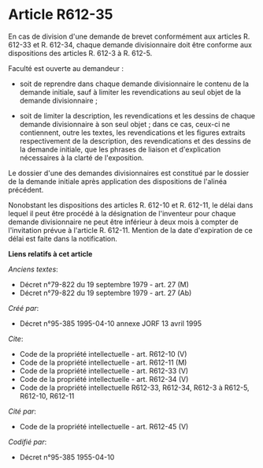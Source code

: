 # Article R612-35

En cas de division d'une demande de brevet conformément aux articles R. 612-33 et R. 612-34, chaque demande divisionnaire
doit être conforme aux dispositions des articles R. 612-3 à R. 612-5.

Faculté est ouverte au demandeur :

- soit de reprendre dans chaque demande divisionnaire le contenu de la demande initiale, sauf à limiter les revendications au
seul objet de la demande divisionnaire ;

- soit de limiter la description, les revendications et les dessins de chaque demande divisionnaire à son seul objet ; dans
ce cas, ceux-ci ne contiennent, outre les textes, les revendications et les figures extraits respectivement de la
description, des revendications et des dessins de la demande initiale, que les phrases de liaison et d'explication
nécessaires à la clarté de l'exposition.

Le dossier d'une des demandes divisionnaires est constitué par le dossier de la demande initiale après application des
dispositions de l'alinéa précédent.

Nonobstant les dispositions des articles R. 612-10 et R. 612-11, le délai dans lequel il peut être procédé à la désignation
de l'inventeur pour chaque demande divisionnaire ne peut être inférieur à deux mois à compter de l'invitation prévue à
l'article R. 612-11. Mention de la date d'expiration de ce délai est faite dans la notification.

**Liens relatifs à cet article**

_Anciens textes_:

  - Décret n°79-822 du 19 septembre 1979 - art. 27 (M)
  - Décret n°79-822 du 19 septembre 1979 - art. 27 (Ab)

_Créé par_:

  - Décret n°95-385 1995-04-10 annexe JORF 13 avril 1995

_Cite_:

  - Code de la propriété intellectuelle - art. R612-10 (V)
  - Code de la propriété intellectuelle - art. R612-11 (M)
  - Code de la propriété intellectuelle - art. R612-33 (V)
  - Code de la propriété intellectuelle - art. R612-34 (V)
  - Code de la propriété intellectuelle R612-33, R612-34, R612-3 à R612-5, R612-10, R612-11

_Cité par_:

  - Code de la propriété intellectuelle - art. R612-45 (V)

_Codifié par_:

  - Décret n°95-385 1955-04-10
